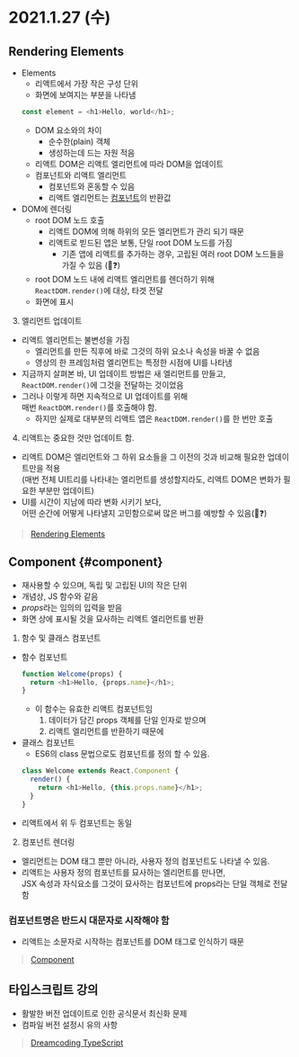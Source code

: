 # 2021.1.27 (수)

## Rendering Elements

- Elements
  - 리액트에서 가장 작은 구성 단위
  - 화면에 보여지는 부분을 나타냄
  ```js
  const element = <h1>Hello, world</h1>;
  ```
  - DOM 요소와의 차이
    - 순수한(plain) 객체
    - 생성하는데 드는 자원 적음
  - 리액트 DOM은 리액트 엘리먼트에 따라 DOM을 업데이트
  - 컴포넌트와 리액트 엘리먼트
    - 컴포넌트와 혼동할 수 있음
    - 리액트 엘리먼트는 [컴포넌트](#component)의 반환값
- DOM에 렌더링
  - root DOM 노드 호출
    - 리액트 DOM에 의해 하위의 모든 엘리먼트가 관리 되기 때문
    - 리액트로 빋드된 앱은 보통, 단일 root DOM 노드를 가짐
      - 기존 앱에 리액트를 추가하는 경우, 고립된 여러 root DOM 노드들을 가질 수 있음 (🤔❓)
  - root DOM 노드 내에 리액트 엘리먼트를 렌더하기 위해  
    `ReactDOM.render()`에 대상, 타겟 전달
  - 화면에 표시

3. 엘리먼트 업데이트

- 리액트 엘리먼트는 불변성을 가짐
  - 엘리먼트를 만든 직후에 바로 그것의 하위 요소나 속성을 바꿀 수 없음
  - 영상의 한 프레임처럼 엘리먼트는 특정한 시점에 UI를 나타냄
- 지금까지 살펴본 바, UI 업데이트 방법은 새 엘리먼트를 만들고,  
  `ReactDOM.render()`에 그것을 전달하는 것이었음
- 그러나 이렇게 하면 지속적으로 UI 업데이트를 위해  
  매번 `ReactDOM.render()`를 호출해야 함.
  - 하지만 실제로 대부분의 리액트 앱은 `ReactDOM.render()`를 한 번만 호출

4. 리액트는 중요한 것만 업데이트 함.

- 리액트 DOM은 엘리먼트와 그 하위 요소들을 그 이전의 것과 비교해 필요한 업데이트만을 적용  
  (매번 전체 UI트리를 나타내는 엘리먼트를 생성할지라도, 리액트 DOM은 변화가 필요한 부분만 업데이트)
- UI를 시간이 지남에 따라 변화 시키기 보다,  
  어떤 순간에 어떻게 나타낼지 고민함으로써 많은 버그를 예방할 수 있음(🤔❓)

> [Rendering Elements](https://reactjs.org/docs/rendering-elements.html)

## Component {#component}

- 재사용할 수 있으며, 독립 및 고립된 UI의 작은 단위
- 개념상, JS 함수와 같음
- *props*라는 임의의 입력을 받음
- 화면 상에 표시될 것을 묘사하는 리액트 엘리먼트를 반환

1. 함수 및 클래스 컴포넌트

- 함수 컴포넌트
  ```js
  function Welcome(props) {
    return <h1>Hello, {props.name}</h1>;
  }
  ```
  - 이 함수는 유효한 리액트 컴포넌트임
    1. 데이터가 담긴 props 객체를 단일 인자로 받으며
    2. 리액트 엘리먼트를 반환하기 때문에
- 클래스 컴포넌트
  - ES6의 class 문법으로도 컴포넌트를 정의 할 수 있음.
  ```js
  class Welcome extends React.Component {
    render() {
      return <h1>Hello, {this.props.name}</h1>;
    }
  }
  ```
- 리액트에서 위 두 컴포넌트는 동일

2. 컴포넌트 렌더링

- 엘리먼트는 DOM 태그 뿐만 아니라, 사용자 정의 컴포넌트도 나타낼 수 있음.
- 리액트는 사용자 정의 컴포넌트를 묘사하는 엘리먼트를 만나면,  
  JSX 속성과 자식요소를 그것이 묘사하는 컴포넌트에 props라는 단일 객체로 전달함

### 컴포넌트명은 반드시 대문자로 시작해야 함

- 리액트는 소문자로 시작하는 컴포넌트를 DOM 태그로 인식하기 때문

> [Component](https://reactjs.org/docs/components-and-props.html)

## 타입스크립트 강의

- 활발한 버전 업데이트로 인한 공식문서 최신화 문제
- 컴파일 버전 설정시 유의 사항

> [Dreamcoding TypeScript](https://academy.dream-coding.com/courses/typescript)
